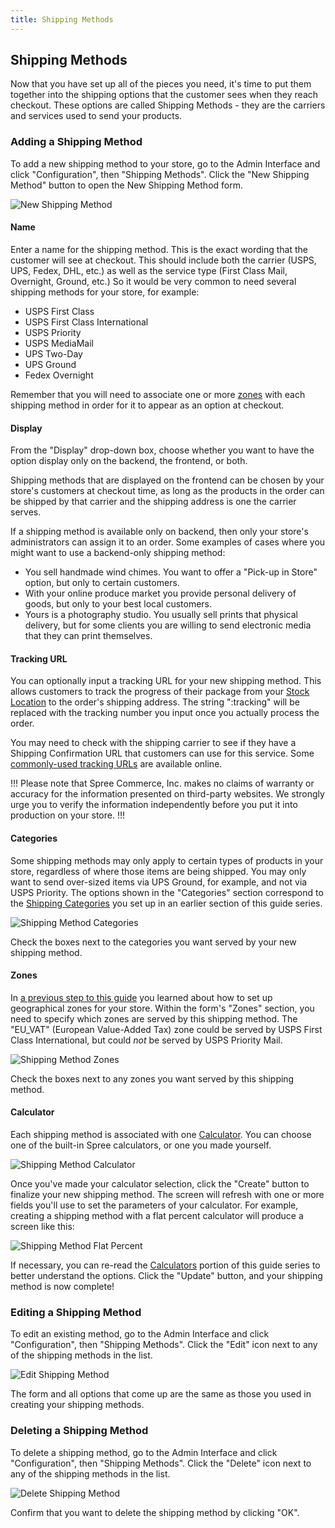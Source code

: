 ```yaml
---
title: Shipping Methods
---
```


## Shipping Methods

Now that you have set up all of the pieces you need, it's time to put them together into the shipping options that the customer sees when they reach checkout. These options are called Shipping Methods - they are the carriers and services used to send your products.

### Adding a Shipping Method

To add a new shipping method to your store, go to the Admin Interface and click "Configuration", then "Shipping Methods". Click the "New Shipping Method" button to open the New Shipping Method form.

![New Shipping Method](/images/user/shipments/new_shipping_method.jpg)

#### Name

Enter a name for the shipping method. This is the exact wording that the customer will see at checkout. This should include both the carrier (USPS, UPS, Fedex, DHL, etc.) as well as the service type (First Class Mail, Overnight, Ground, etc.) So it would be very common to need several shipping methods for your store, for example:

* USPS First Class
* USPS First Class International
* USPS Priority
* USPS MediaMail
* UPS Two-Day
* UPS Ground
* Fedex Overnight

Remember that you will need to associate one or more [zones](#zones) with each shipping method in order for it to appear as an option at checkout.

#### Display

From the "Display" drop-down box, choose whether you want to have the option display only on the backend, the frontend, or both.

Shipping methods that are displayed on the frontend can be chosen by your store's customers at checkout time, as long as the products in the order can be shipped by that carrier and the shipping address is one the carrier serves.

If a shipping method is available only on backend, then only your store's administrators can assign it to an order. Some examples of cases where you might want to use a backend-only shipping method:

* You sell handmade wind chimes. You want to offer a "Pick-up in Store" option, but only to certain customers.
* With your online produce market you provide personal delivery of goods, but only to your best local customers.
* Yours is a photography studio. You usually sell prints that physical delivery, but for some clients you are willing to send electronic media that they can print themselves.

#### Tracking URL

You can optionally input a tracking URL for your new shipping method. This allows customers to track the progress of their package from your [Stock Location](configuring_inventory) to the order's shipping address. The string ":tracking" will be replaced with the tracking number you input once you actually process the order.

You may need to check with the shipping carrier to see if they have a Shipping Confirmation URL that customers can use for this service. Some [commonly-used tracking URLs](http://verysimple.com/2011/07/06/ups-tracking-url/) are available online.

!!!
Please note that Spree Commerce, Inc. makes no claims of warranty or accuracy for the information presented on third-party websites. We strongly urge you to verify the information independently before you put it into production on your store.
!!!

#### Categories

Some shipping methods may only apply to certain types of products in your store, regardless of where those items are being shipped. You may only want to send over-sized items via UPS Ground, for example, and not via USPS Priority. The options shown in the "Categories" section correspond to the [Shipping Categories](shipping_categories) you set up in an earlier section of this guide series.

![Shipping Method Categories](/images/user/shipments/shipping_method_categories.jpg)

Check the boxes next to the categories you want served by your new shipping method.

#### Zones

In [a previous step to this guide](zones) you learned about how to set up geographical zones for your store. Within the form's "Zones" section, you need to specify which zones are served by this shipping method. The "EU_VAT" (European Value-Added Tax) zone could be served by USPS First Class International, but could _not_ be served by USPS Priority Mail.

![Shipping Method Zones](/images/user/shipments/shipping_method_zones.jpg)

Check the boxes next to any zones you want served by this shipping method.

#### Calculator

Each shipping method is associated with one [Calculator](calculators). You can choose one of the built-in Spree calculators, or one you made yourself.

![Shipping Method Calculator](/images/user/shipments/shipping_method_calculator.jpg)

Once you've made your calculator selection, click the "Create" button to finalize your new shipping method. The screen will refresh with one or more fields you'll use to set the parameters of your calculator. For example, creating a shipping method with a flat percent calculator will produce a screen like this:

![Shipping Method Flat Percent](/images/user/shipments/shipping_method_flat_percent.jpg)

If necessary, you can re-read the [Calculators](calculators) portion of this guide series to better understand the options. Click the "Update" button, and your shipping method is now complete!

### Editing a Shipping Method

To edit an existing method, go to the Admin Interface and click "Configuration", then "Shipping Methods". Click the "Edit" icon next to any of the shipping methods in the list.

![Edit Shipping Method](/images/user/shipments/edit_shipping_method.jpg)

The form and all options that come up are the same as those you used in creating your shipping methods.

### Deleting a Shipping Method

To delete a shipping method, go to the Admin Interface and click "Configuration", then "Shipping Methods". Click the "Delete" icon next to any of the shipping methods in the list.

![Delete Shipping Method](/images/user/shipments/delete_shipping_method.jpg)

Confirm that you want to delete the shipping method by clicking "OK".
